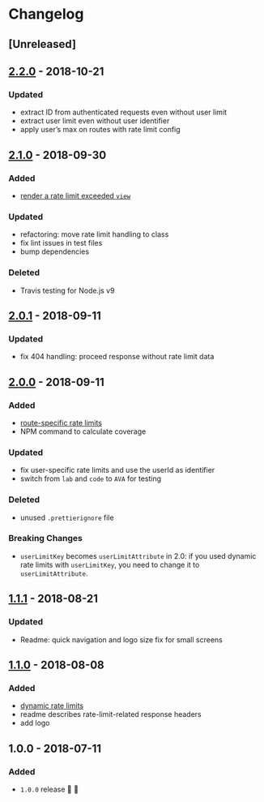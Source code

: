 # Changelog

## [Unreleased]

## [2.2.0](https://github.com/fs-opensource/hapi-rate-limitor/compare/v2.1.0...v2.2.0) - 2018-10-21

### Updated
- extract ID from authenticated requests even without user limit
- extract user limit even without user identifier
- apply user’s max on routes with rate limit config


## [2.1.0](https://github.com/fs-opensource/hapi-rate-limitor/compare/v2.0.1...v2.1.0) - 2018-09-30

### Added
- [render a rate limit exceeded `view`](https://github.com/fs-opensource/hapi-rate-limitor#plugin-options)

### Updated
- refactoring: move rate limit handling to class
- fix lint issues in test files
- bump dependencies

### Deleted
- Travis testing for Node.js v9


## [2.0.1](https://github.com/fs-opensource/hapi-rate-limitor/compare/v2.0.0...v2.0.1) - 2018-09-11

### Updated
- fix 404 handling: proceed response without rate limit data


## [2.0.0](https://github.com/fs-opensource/hapi-rate-limitor/compare/v1.1.1...v2.0.0) - 2018-09-11

### Added
- [route-specific rate limits](https://github.com/fs-opensource/hapi-rate-limitor#route-options)
- NPM command to calculate coverage

### Updated
- fix user-specific rate limits and use the userId as identifier
- switch from `lab` and `code` to `AVA` for testing

### Deleted
- unused `.prettierignore` file

### Breaking Changes

- `userLimitKey` becomes `userLimitAttribute` in 2.0: if you used dynamic rate limits with `userLimitKey`, you need to change it to `userLimitAttribute`.


## [1.1.1](https://github.com/fs-opensource/hapi-rate-limitor/compare/v1.1.0...v1.1.1) - 2018-08-21

### Updated
- Readme: quick navigation and logo size fix for small screens


## [1.1.0](https://github.com/fs-opensource/hapi-rate-limitor/compare/v1.0.0...v1.1.0) - 2018-08-08

### Added
- [dynamic rate limits](https://github.com/fs-opensource/hapi-rate-limitor#dynamic-rate-limits)
- readme describes rate-limit-related response headers
- add logo


## 1.0.0 - 2018-07-11

### Added
- `1.0.0` release 🚀 🎉

